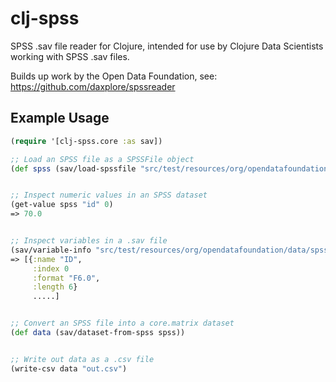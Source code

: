 # clj-spss

SPSS .sav file reader for Clojure, intended for use by Clojure Data Scientists working with SPSS .sav files.

Builds up work by the Open Data Foundation, see: https://github.com/daxplore/spssreader

## Example Usage

```clojure
(require '[clj-spss.core :as sav])

;; Load an SPSS file as a SPSSFile object
(def spss (sav/load-spssfile "src/test/resources/org/opendatafoundation/data/spss/DatabaseTest.sav"))


;; Inspect numeric values in an SPSS dataset
(get-value spss "id" 0)
=> 70.0


;; Inspect variables in a .sav file
(sav/variable-info "src/test/resources/org/opendatafoundation/data/spss/VeryLongStrings.sav")
=> [{:name "ID",
     :index 0
     :format "F6.0",
     :length 6}
     .....]


;; Convert an SPSS file into a core.matrix dataset
(def data (sav/dataset-from-spss spss))


;; Write out data as a .csv file
(write-csv data "out.csv")

```
